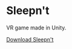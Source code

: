 # Sleepn't

VR game made in Unity.

[Download Sleepn't](https://github.com/outyard/sleepnt/releases/download/0.1/sleepnt-0.1.zip)
